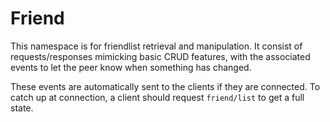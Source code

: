# Friend

This namespace is for friendlist retrieval and manipulation. It consist of
requests/responses mimicking basic CRUD features, with the associated events
to let the peer know when something has changed.

These events are automatically sent to the clients if they are connected. To
catch up at connection, a client should request `friend/list` to get a full
state.

